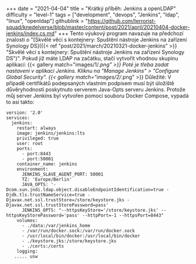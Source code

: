 +++
date = "2021-04-04"
title = "Krátký příběh: Jenkins a openLDAP"
difficulty = "level-1"
tags = ["development", "devops", "Jenkins", "ldap", "linux", "openldap"]
githublink = "https://github.com/terrorist-squad/knedelverse/blob/master/content/post/2021/april/20210404-docker-jenkins/index.cs.md"
+++
Tento výukový program navazuje na předchozí znalosti o "[Skvělé věci s kontejnery: Spuštění nástroje Jenkins na zařízení Synology DS]({{< ref "post/2021/march/20210321-docker-jenkins" >}} "Skvělé věci s kontejnery: Spuštění nástroje Jenkins na zařízení Synology DS")". Pokud již máte LDAP na začátku, stačí vytvořit vhodnou skupinu aplikací:
{{< gallery match="images/1/*.png" >}}
Poté je třeba zadat nastavení v aplikaci Jenkins. Kliknu na "Manage Jenkins" > "Configure Global Security".
{{< gallery match="images/2/*.png" >}}
Důležité: V případě certifikátů podepsaných vlastním podpisem musí být úložiště důvěryhodnosti poskytnuto serverem Java-Opts serveru Jenkins. Protože můj server Jenkins byl vytvořen pomocí souboru Docker Compose, vypadá to asi takto:
```
version: '2.0'
services:
  jenkins:
    restart: always
    image: jenkins/jenkins:lts
    privileged: true
    user: root
    ports:
      - port:8443
      - port:50001
    container_name: jenkins
    environment:
      JENKINS_SLAVE_AGENT_PORT: 50001
      TZ: 'Europe/Berlin'
      JAVA_OPTS: '-Dcom.sun.jndi.ldap.object.disableEndpointIdentification=true -Djdk.tls.trustNameService=true -Djavax.net.ssl.trustStore=/store/keystore.jks -Djavax.net.ssl.trustStorePassword=pass'
      JENKINS_OPTS: "--httpsKeyStore='/store/keystore.jks' --httpsKeyStorePassword='pass' --httpPort=-1 --httpsPort=8443"
    volumes:
      - ./data:/var/jenkins_home
      - /var/run/docker.sock:/var/run/docker.sock
      - /usr/local/bin/docker:/usr/local/bin/docker
      - ./keystore.jks:/store/keystore.jks
      - ./certs:/certs
    logging:
   ..... usw

   ```
